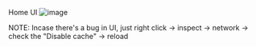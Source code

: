 Home UI
![image](https://github.com/MikaPiaChu921/ProjectSln-GROUP-8/assets/91781090/31fc265c-0bad-4392-a387-44da0f92d38a)



NOTE: Incase there's a bug in UI, just right click -> inspect -> network -> check the "Disable cache" -> reload 

